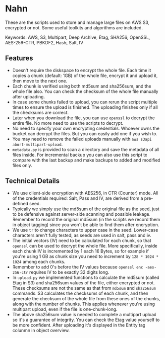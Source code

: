 # Nahn
These are the scripts used to store and manage large files on AWS S3, encrypted or not. Some useful toolkits and algorithms are included.

Keywords: AWS, S3, Multipart, Deep Archive, Etag, SHA256, OpenSSL, AES-256-CTR, PBKDF2, Hash, Salt, IV

## Features
- Doesn't require the diskspace to encrypt the whole file. Each time it copies a chunk (default: 1GB) of the whole file, encrypt it and upload it, then move to the next one.
- Each chunk is verified using both md5sum and sha256sum, and the whole file also. You can check the checksum of the whole file manually after uploading.
- In case some chunks failed to upload, you can rerun the script multiple times to ensure the upload is finished. The uploading finishes only if all the checksums are correct.
- Later when you download the file, you can use `openssl` to decrypt the entire file. No more need to use the scripts to decrypt.
- No need to specify your own encrypting credentials. Whoever owns the bucket can decrypt the files. But you can easily add one if you wish to.
- You may need to remove the failed uploads manually with `aws s3api abort-multipart-upload`.
- `metadata.py` is provided to scan a directory and save the metadata of all files inside. For incremental backup you can also use this script to compare with the last backup and make backups to added and modified files only.

## Technical Details
- We use client-side encryption with AES256, in CTR (Counter) mode. All of the credentials required: Salt, Pass and IV, are derived from a pre-defined seed.
- Typically we simply use the md5sum of the original file as the seed, just to be defensive against server-side scanning and possible leakage. Remember to record the original md5sum (in the scripts we record them in object tagging) since you won't be able to find them after encryption.
- We use `tr` to change characters to upper case in the seed. Lower-case characters aren't fully tested, as seeds are used in salt, pass and iv.
- The initial vectors (IV) need to be calculated for each chunk, so that `openssl` can be used to decrypt the whole file. More specifically, inside each chunk IV is incremented by 1 each 16 Bytes, so for example if you're using 1 GB as chunk size you need to increment by `128 * 1024 * 1024` among each chunks.
- Remember to add 0's before the IV values because `openssl enc -aes-256-ctr` requires IV to be exactly 32 digits long.
- In `upload.py` we implemented functions to calculate the md5sum (called Etag in S3) and sha256sum values of the file, either encrypted or not. These checksums are not the same as that from `md5sum` and `sha256sum` commands. S3 calculates the checksums of each chunk, and then generate the checksum of the whole file from these ones of the chunks, along with the number of chunks. This applies whenever you're using multipart upload, even if the file is one-chunk-long.
- The above sha256sum value is needed to complete a multipart upload so it's a guarantee of integrity. You can check the Etag value yourself to be more confident. After uploading it's displayed in the Entity tag colunmn in object overview.

